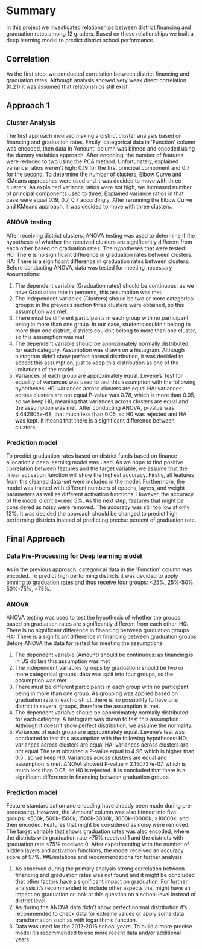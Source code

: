 # Summary

In this project we investigated relationships between district financing and graduation rates among 12 graders. Based on these relationships we built a deep learning model to predict district school performance.

## Correlation
As the first step, we conducted correlation between district financing and graduation rates. Although analysis showed very weak direct correlation (0.21) it was assumed that relationships still exist.

## Approach 1

### Cluster Analysis
The first approach involved making a district cluster analysis based on financing and graduation rates.
Firstly, categorical data in 'Function' column was encoded, then data in 'Amount' column was binned and encoded using the dummy variables approach. After encoding, the number of features were reduced to two using the PCA method. Unfortunately, explained variance ratios weren’t high: 0.19 for the first principal component and 0.7 for the second.
To determine the number of clusters, Elbow Curve and KMeans approaches were used and it was decided to move with three clusters.
As explained variance ratios were not high, we increased number of principal components used to three. Explained variance ratios in that case were equal 0.19, 0.7, 0.7 accordingly. After rerunning the Elbow Curve and KMeans approach, it was decided to move with three clusters.
### ANOVA testing
After receiving district clusters, ANOVA testing was used to determine if the hypothesis of whether the received clusters are significantly different from each other based on graduation rates.
The hypotheses that were tested:
H0: There is no significant difference in graduation rates between clusters.
HA: There is a significant difference in graduation rates between clusters.
Before conducting ANOVA, data was tested for meeting necessary Assumptions:
1.	The dependent variable (Graduation rates) should be continuous: as we have Graduation rate in percents, this assumption was met.
2.	The independent variables (Clusters) should be two or more categorical groups: in the previous section three clusters were obtained, so this assumption was met.
3.	There must be different participants in each group with no participant being in more than one group. In our case, students couldn't belong to more than one district, districts couldn’t belong to more than one cluster, so this assumption was met
4.	The dependent variable should be approximately normally distributed for each category. Assumption was drawn on a histogram. Although histogram didn’t show perfect normal distribution, it was decided to accept this assumption, just to keep this distribution as one of the limitations of the model.
5.	Variances of each group are approximately equal. Levene’s Test for equality of variances was used to test this assumption with the following hypotheses:
H0: variances across clusters are equal
HA: variances across clusters are not equal
P-value was 0.78, which is more than 0.05, so we keep H0, meaning that variances across clusters are equal and the assumption was met.
After conducting ANOVA, p-value was 4.642805e-68, that much less than 0.05, so H0 was rejected and HA was kept. It means that there is a significant difference between clusters.
### Prediction model
To predict graduation rates based on district funds based on finance allocation a deep learning model was used. As we hope to find positive correlation between features and the target variable, we assume that the linear activation function will show the highest accuracy.
Firstly, all features from the cleaned data-set were included in the model. Furthermore, the model was trained with different numbers of epochs, layers, and weight parameters as well as different activation functions. However, the accuracy of the model didn’t exceed 5%.
As the next step, features that might be considered as noisy were removed. The accuracy was still too low at only 12%.
It was decided the approach should be changed to predict high performing districts instead of predicting precise percent of graduation rate.

## Final Approach

### Data Pre-Processing for Deep learning model
As in the previous approach, categorical data in the 'Function' column was encoded. To predict high performing districts it was decided to apply binning to graduation rates and thus receive four groups: <25%, 25%-50%, 50%-75%, >75%.
### ANOVA
ANOVA testing was used to test the hypothesis of whether the groups based on graduation rates are significantly different from each other.
H0: There is no significant difference in financing between graduation groups
HA: There is a significant difference in financing between graduation groups
Before ANOVA the data for tested for meeting the assumptions:
1.	The dependent variable (Amount) should be continuous: as financing is in US dollars this assumption was met
2.	The independent variables (groups by graduation) should be two or more categorical groups: data was split into four groups, so the assumption was met
3.	There must be different participants in each group with no participant being in more than one group. As grouping was applied based on graduation rate in each district, there is no possibility to have one district in several groups, therefore the assumption is met.
4.	The dependent variable should be approximately normally distributed for each category. A histogram was drawn to test this assumption. Although it doesn’t show perfect distribution, we assume the normality.
5.	Variances of each group are approximately equal. Levene’s test was conducted to test this assumption with the following hypotheses:
H0: variances across clusters are equal
HA: variances across clusters are not equal
The test obtained a P-value equal to 4.96 which is higher than 0.5 , so we keep H0. Variances across clusters are equal and assumption is met.
ANOVA showed P-value = 2.150737e-07, which is much less than 0.05, so H0 is rejected. It is concluded that there is a significant difference in financing between graduation groups.
### Prediction model
Feature standardization and encoding have already been made during pre-processing. However, the 'Amount' column was also binned into five groups: <500k, 500k-1500k, 1500k-3000k, 3000k-10000k, >10000k, and then encoded. Features that might be considered as noisy were removed. The target variable that shows graduation rates was also encoded, where the districts with graduation rate >75% received 1 and the districts with graduation rate <75% received 0. After experimenting with the number of hidden layers and activation functions, the model received an accuracy score of 97%.
##Limitations and recommendations for further analysis
1.	As observed during the primary analysis strong correlation between financing and graduation rates was not found and it might be concluded that other factors have a significant impact on graduation. For further analysis it’s recommended to include other aspects that might have an impact on graduation or look at this question on a school level instead of district level.
2.	As during the ANOVA data didn’t show perfect normal distribution it’s recommended to check data for extreme values or apply some data transformation such as with logarithmic function.
3.	Data was used for the 2012-2016 school years. To build a more precise model it’s recommended to use more recent data and/or additional years.

